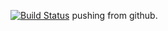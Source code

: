 [![Build Status](http://51.21.137.169/buildStatus/icon?job=jenkins-pipeline-exercise)](http://51.21.137.169/job/jenkins-pipeline-exercise/)
pushing from github.
